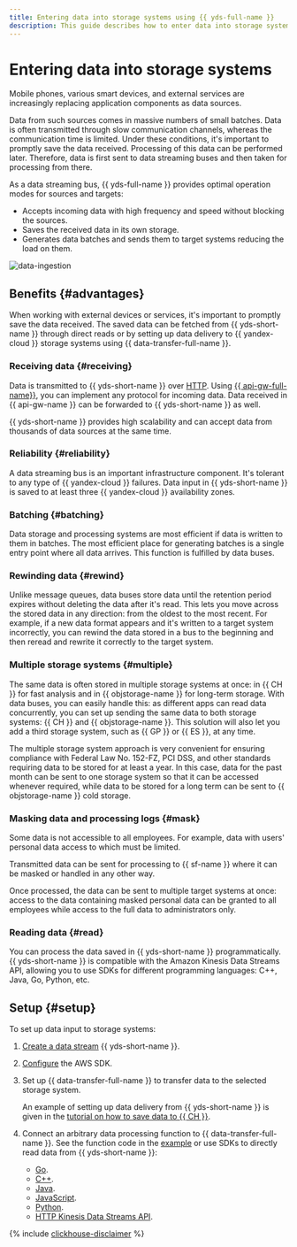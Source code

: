 ```yaml
---
title: Entering data into storage systems using {{ yds-full-name }}
description: This guide describes how to enter data into storage systems using {{ yds-full-name }}.
---
```


# Entering data into storage systems

Mobile phones, various smart devices, and external services are increasingly replacing application components as data sources.

Data from such sources comes in massive numbers of small batches. Data is often transmitted through slow communication channels, whereas the communication time is limited. Under these conditions, it's important to promptly save the data received. Processing of this data can be performed later. Therefore, data is first sent to data streaming buses and then taken for processing from there.

As a data streaming bus, {{ yds-full-name }} provides optimal operation modes for sources and targets:

* Accepts incoming data with high frequency and speed without blocking the sources.
* Saves the received data in its own storage.
* Generates data batches and sends them to target systems reducing the load on them.

![data-ingestion](../../_assets/data-streams/data-ingestion.svg)

## Benefits {#advantages}

When working with external devices or services, it's important to promptly save the data received. The saved data can be fetched from {{ yds-short-name }} through direct reads or by setting up data delivery to {{ yandex-cloud }} storage systems using {{ data-transfer-full-name }}.

### Receiving data {#receiving}

Data is transmitted to {{ yds-short-name }} over [HTTP](../kinesisapi/api-ref.md). Using [{{ api-gw-full-name}}](/services/api-gateway), you can implement any protocol for incoming data. Data received in {{ api-gw-name }} can be forwarded to {{ yds-short-name }} as well.

{{ yds-short-name }} provides high scalability and can accept data from thousands of data sources at the same time.

### Reliability {#reliability}

A data streaming bus is an important infrastructure component. It's tolerant to any type of {{ yandex-cloud }} failures. Data input in {{ yds-short-name }} is saved to at least three {{ yandex-cloud }} availability zones.

### Batching {#batching}

Data storage and processing systems are most efficient if data is written to them in batches. The most efficient place for generating batches is a single entry point where all data arrives. This function is fulfilled by data buses.

### Rewinding data {#rewind}

Unlike message queues, data buses store data until the retention period expires without deleting the data after it's read. This lets you move across the stored data in any direction: from the oldest to the most recent. For example, if a new data format appears and it's written to a target system incorrectly, you can rewind the data stored in a bus to the beginning and then reread and rewrite it correctly to the target system.

### Multiple storage systems {#multiple}

The same data is often stored in multiple storage systems at once: in {{ CH }} for fast analysis and in {{ objstorage-name }} for long-term storage. With data buses, you can easily handle this: as different apps can read data concurrently, you can set up sending the same data to both storage systems: {{ CH }} and {{ objstorage-name }}. This solution will also let you add a third storage system, such as {{ GP }} or {{ ES }}, at any time.

The multiple storage system approach is very convenient for ensuring compliance with Federal Law No. 152-FZ, PCI DSS, and other standards requiring data to be stored for at least a year. In this case, data for the past month can be sent to one storage system so that it can be accessed whenever required, while data to be stored for a long term can be sent to {{ objstorage-name }} cold storage.

### Masking data and processing logs {#mask}

Some data is not accessible to all employees. For example, data with users' personal data access to which must be limited.

Transmitted data can be sent for processing to {{ sf-name }} where it can be masked or handled in any other way.

Once processed, the data can be sent to multiple target systems at once: access to the data containing masked personal data can be granted to all employees while access to the full data to administrators only.

### Reading data {#read}

You can process the data saved in {{ yds-short-name }} programmatically. {{ yds-short-name }} is compatible with the Amazon Kinesis Data Streams API, allowing you to use SDKs for different programming languages: C++, Java, Go, Python, etc.

## Setup {#setup}

To set up data input to storage systems:

1. [Create a data stream](../quickstart/create-stream.md) {{ yds-short-name }}.
1. [Configure](../quickstart/index.md) the AWS SDK.
1. Set up {{ data-transfer-full-name }} to transfer data to the selected storage system.

    An example of setting up data delivery from {{ yds-short-name }} is given in the [tutorial on how to save data to {{ CH }}](send-to-clickhouse.md).
1. Connect an arbitrary data processing function to {{ data-transfer-full-name }}. See the function code in the [example](https://github.com/yandex-cloud/examples/tree/master/ydt/nginx-logs) or use SDKs to directly read data from {{ yds-short-name }}:
    * [Go](https://docs.aws.amazon.com/sdk-for-go/api/service/kinesis/).
    * [C++](https://sdk.amazonaws.com/cpp/api/LATEST/class_aws_1_1_kinesis_1_1_kinesis_client.html).
    * [Java](https://docs.aws.amazon.com/AWSJavaSDK/latest/javadoc/com/amazonaws/services/kinesis/AmazonKinesisClient.html).
    * [JavaScript](https://docs.aws.amazon.com/AWSJavaScriptSDK/v3/latest/clients/client-kinesis/index.html).
    * [Python](https://boto3.amazonaws.com/v1/documentation/api/latest/reference/services/kinesis.html).
    * [HTTP Kinesis Data Streams API](../kinesisapi/api-ref.md).

{% include [clickhouse-disclaimer](../../_includes/clickhouse-disclaimer.md) %}